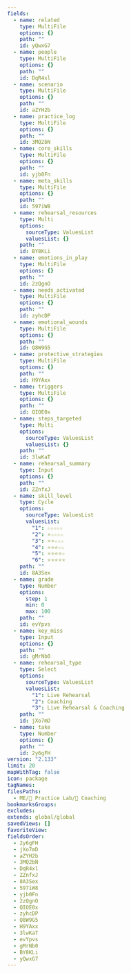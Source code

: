 ```yaml
---
fields:
  - name: related
    type: MultiFile
    options: {}
    path: ""
    id: yQwxG7
  - name: people
    type: MultiFile
    options: {}
    path: ""
    id: DqR4xl
  - name: scenario
    type: MultiFile
    options: {}
    path: ""
    id: aZYH2b
  - name: practice_log
    type: MultiFile
    options: {}
    path: ""
    id: 3MQ2bN
  - name: core_skills
    type: MultiFile
    options: {}
    path: ""
    id: yjb0Fn
  - name: meta_skills
    type: MultiFile
    options: {}
    path: ""
    id: 597iW8
  - name: rehearsal_resources
    type: Multi
    options:
      sourceType: ValuesList
      valuesList: {}
    path: ""
    id: BY8KLi
  - name: emotions_in_play
    type: MultiFile
    options: {}
    path: ""
    id: 2zQgnO
  - name: needs_activated
    type: MultiFile
    options: {}
    path: ""
    id: zyhcDP
  - name: emotional_wounds
    type: MultiFile
    options: {}
    path: ""
    id: Q8W9G5
  - name: protective_strategies
    type: MultiFile
    options: {}
    path: ""
    id: H9YAxx
  - name: triggers
    type: MultiFile
    options: {}
    path: ""
    id: QIOE0x
  - name: steps_targeted
    type: Multi
    options:
      sourceType: ValuesList
      valuesList: {}
    path: ""
    id: 3lwKaT
  - name: rehearsal_summary
    type: Input
    options: {}
    path: ""
    id: ZZnfxJ
  - name: skill_level
    type: Cycle
    options:
      sourceType: ValuesList
      valuesList:
        "1": ☆☆☆☆☆
        "2": ⭐☆☆☆☆
        "3": ⭐⭐☆☆☆
        "4": ⭐⭐⭐☆☆
        "5": ⭐⭐⭐⭐☆
        "6": ⭐⭐⭐⭐⭐
    path: ""
    id: 8A3Sex
  - name: grade
    type: Number
    options:
      step: 1
      min: 0
      max: 100
    path: ""
    id: evYpvs
  - name: key_miss
    type: Input
    options: {}
    path: ""
    id: gMrNb0
  - name: rehearsal_type
    type: Select
    options:
      sourceType: ValuesList
      valuesList:
        "1": Live Rehearsal
        "2": Coaching
        "3": Live Rehearsal & Coaching
    path: ""
    id: jXo7mD
  - name: take
    type: Number
    options: {}
    path: ""
    id: 2y6gFH
version: "2.133"
limit: 20
mapWithTag: false
icon: package
tagNames: 
filesPaths:
  - ME/🧪 Practice Lab/🧠 Coaching
bookmarksGroups: 
excludes: 
extends: global/global
savedViews: []
favoriteView: 
fieldsOrder:
  - 2y6gFH
  - jXo7mD
  - aZYH2b
  - 3MQ2bN
  - DqR4xl
  - ZZnfxJ
  - 8A3Sex
  - 597iW8
  - yjb0Fn
  - 2zQgnO
  - QIOE0x
  - zyhcDP
  - Q8W9G5
  - H9YAxx
  - 3lwKaT
  - evYpvs
  - gMrNb0
  - BY8KLi
  - yQwxG7
---
```

